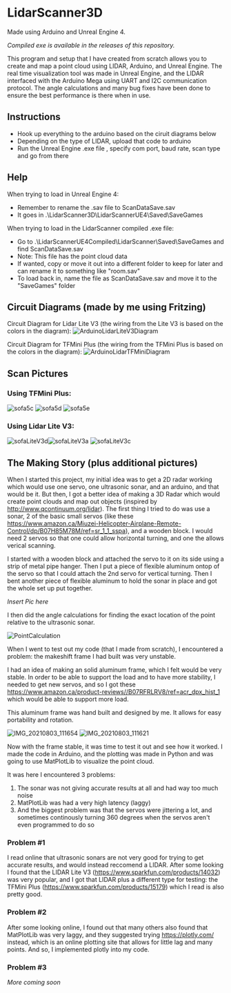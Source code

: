 # LidarScanner3D
Made using Arduino and Unreal Engine 4.

*Compiled exe is available in the releases of this repository.*

This program and setup that I have created from scratch allows you to create and map a point cloud using LIDAR, Arduino, and Unreal Engine. The real time visualization tool was made in Unreal Engine, and the LIDAR interfaced with the Arduino Mega using UART and I2C communication protocol. The angle calculations and many bug fixes have been done to ensure the best performance is there when in use.

## Instructions
- Hook up everything to the arduino based on the ciruit diagrams below
- Depending on the type of LIDAR, upload that code to arduino
- Run the Unreal Engine .exe file , specify com port, baud rate, scan type and go from there

## Help
When trying to load in Unreal Engine 4:
- Remember to rename the .sav file to ScanDataSave.sav
- It goes in .\LidarScanner3D\LidarScannerUE4\Saved\SaveGames

When trying to load in the LidarScanner compiled .exe file:
- Go to .\LidarScannerUE4Compiled\LidarScanner\Saved\SaveGames and find ScanDataSave.sav
- Note: This file has the point cloud data
- If wanted, copy or move it out into a different folder to keep for later and can rename it to something like "room.sav"
- To load back in, name the file as ScanDataSave.sav and move it to the "SaveGames" folder

## Circuit Diagrams (made by me using Fritzing)
Circuit Diagram for Lidar Lite V3 (the wiring from the Lite V3 is based on the colors in the diagram):
![ArduinoLidarLiteV3Diagram](https://user-images.githubusercontent.com/44419439/129426226-b9241c6e-dd0b-41c2-91ce-c574880a7d88.png)

Circuit Diagram for TFMini Plus (the wiring from the TFMini Plus is based on the colors in the diagram):
![ArduinoLidarTFMiniDiagram](https://user-images.githubusercontent.com/44419439/129426262-82d0f446-6be1-4c31-97fe-d7f711e6c780.png)

## Scan Pictures
### Using TFMini Plus:
![sofa5c](https://user-images.githubusercontent.com/44419439/129427278-67b9fd6d-619c-4f7a-9e68-49b4ab2f010b.png)
![sofa5d](https://user-images.githubusercontent.com/44419439/129427280-5550c4fc-323a-4ab6-beb2-49ee247f7afa.png)
![sofa5e](https://user-images.githubusercontent.com/44419439/129427281-ced7c289-f0f8-4092-92e8-e0e0079b49da.png)

### Using Lidar Lite V3:
![sofaLiteV3d](https://user-images.githubusercontent.com/44419439/129435652-80d78f99-d1dd-4499-afa8-33a7493f6a58.png)![sofaLiteV3a](https://user-images.githubusercontent.com/44419439/129435653-24178754-fbf7-4407-9de5-917243b70714.png)
![sofaLiteV3c](https://user-images.githubusercontent.com/44419439/129435655-1f7691a0-1eae-4c95-998a-8fab4911a48f.png)

## The Making Story (plus additional pictures)

When I started this project, my initial idea was to get a 2D radar working which would use one servo, one ultrasonic sonar, and an arduino, and that would be it. But then, I got a better idea of making a 3D Radar which would create point clouds and map out objects (inspired by http://www.qcontinuum.org/lidar). The first thing I tried to do was use a sonar, 2 of the basic small servos (like these https://www.amazon.ca/Miuzei-Helicopter-Airplane-Remote-Control/dp/B07H85M78M/ref=sr_1_1_sspa), and a wooden block. I would need 2 servos so that one could allow horizontal turning, and one the allows verical scanning. 

I started with a wooden block and attached the servo to it on its side using a strip of metal pipe hanger. Then I put a piece of flexible aluminum ontop of the servo so that I could attach the 2nd servo for vertical turning. Then I bent another piece of flexible aluminum to hold the sonar in place and got the whole set up put together. 

*Insert Pic here*

I then did the angle calculations for finding the exact location of the point relative to the ultrasonic sonar.

![PointCalculation](https://user-images.githubusercontent.com/44419439/129597812-3d379170-6a0e-4b6f-a8df-65af5eb2bd27.jpg)

When I went to test out my code (that I made from scratch), I encountered a problem: the makeshift frame I had built was very unstable.

I had an idea of making an solid aluminum frame, which I felt would be very stable. In order to be able to support the load and to have more stability, I needed to get new servos, and so I got these https://www.amazon.ca/product-reviews//B07RFRLRV8/ref=acr_dpx_hist_1 which would be able to support more load. 

This aluminum frame was hand built and designed by me. It allows for easy portability and rotation.

![IMG_20210803_111654](https://user-images.githubusercontent.com/44419439/129431829-83f5ee40-ab1a-4a06-a8d2-78cf1221d6fd.jpg)
![IMG_20210803_111621](https://user-images.githubusercontent.com/44419439/129431828-7d3091e6-1d95-4b54-9bde-9fd300abb350.jpg)

Now with the frame stable, it was time to test it out and see how it worked. I made the code in Arduino, and the plotting was made in Python and was going to use MatPlotLib to visualize the point cloud.

It was here I encountered 3 problems:
1. The sonar was not giving accurate results at all and had way too much noise
2. MatPlotLib was had a very high latency (laggy)
3. And the biggest problem was that the servos were jittering a lot, and sometimes continously turning 360 degrees when the servos aren't even programmed to do so

### Problem #1

I read online that ultrasonic sonars are not very good for trying to get accurate results, and would instead reccomend a LIDAR. After some looking I found that the LIDAR Lite V3 (https://www.sparkfun.com/products/14032) was very popular, and I got that LIDAR plus a different type for testing: the TFMini Plus (https://www.sparkfun.com/products/15179) which I read is also pretty good.

### Problem #2

After some looking online, I found out that many others also found that MatPlotLib was very laggy, and they suggested trying https://plotly.com/ instead, which is an online plotting site that allows for little lag and many points. And so, I implemented plotly into my code.

### Problem #3

*More coming soon*
